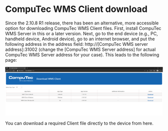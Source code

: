 # CompuTec WMS Client download

Since the 2.10.8 R1 release, there has been an alternative, more accessible option for downloading CompuTec WMS Client files. First, install CompuTec WMS Server in this or a later version. Next, go to the end device (e.g., PC, handheld device, Android device), go to an internet browser, and put the following address in the address field: http://[CompuTec WMS server address]:31002 (change the [CompuTec WMS Server address] for actual CompuTec WMS Server address for your case). This leads to the following page:

![Download](./media/download.png)

You can download a required Client file directly to the device from here.
